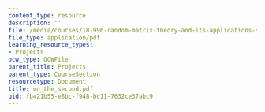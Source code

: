 ```yaml
---
content_type: resource
description: ''
file: /media/courses/18-996-random-matrix-theory-and-its-applications-spring-2004/fb421b55e8bcf948bc117632ce37abc9_on_the_second.pdf
file_type: application/pdf
learning_resource_types:
- Projects
ocw_type: OCWFile
parent_title: Projects
parent_type: CourseSection
resourcetype: Document
title: on_the_second.pdf
uid: fb421b55-e8bc-f948-bc11-7632ce37abc9
---
```

